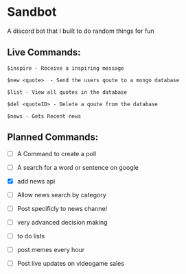 # Sandbot
A discord bot that I built to do random things for fun

## Live Commands:
```
$inspire - Receive a inspiring message
    
$new <quote>  - Send the users qoute to a mongo database
    
$list - View all quotes in the database 
    
$del <quoteID> - Delete a qoute from the database 

$news - Gets Recent news
```

  
  ## Planned Commands: 
  
  
- [ ] A Command to create a poll
- [ ] A search for a word or sentence on google 
- [X] add news api 
- [ ] Allow news search by category 
- [ ] Post specificly to news channel
- [ ] very advanced decision making
- [ ] to do lists
- [ ] post memes every hour
- [ ] Post live updates on videogame sales 



     
     

